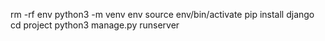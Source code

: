 rm -rf env
python3 -m venv env
source env/bin/activate
pip install django
cd project
python3 manage.py runserver